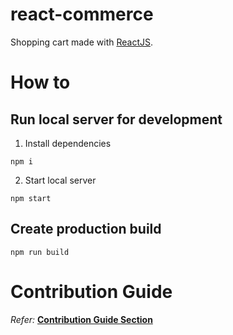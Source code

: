 # react-commerce

Shopping cart made with [ReactJS](https://reactjs.org/).

# How to

## Run local server for development

1. Install dependencies

```
npm i
```

2. Start local server

```
npm start
```

## Create production build

```
npm run build
```

# Contribution Guide

_Refer:_ **[Contribution Guide Section](CONTRIBUTING.md)**
